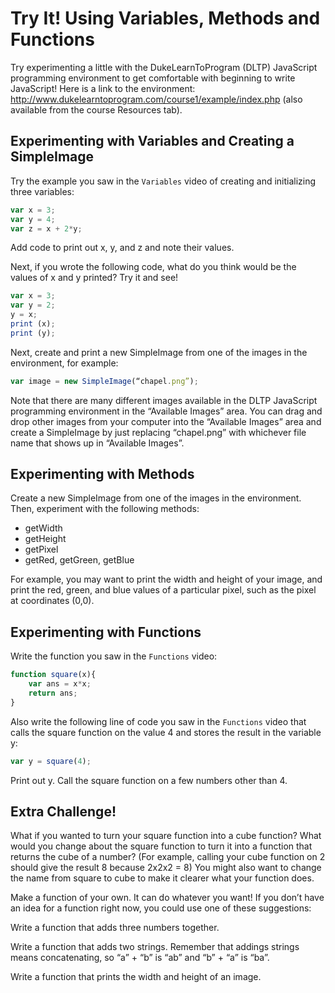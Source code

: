 # Try It! Using Variables, Methods and Functions

Try experimenting a little with the DukeLearnToProgram (DLTP) JavaScript programming environment to get comfortable with beginning to write JavaScript! Here is a link to the environment: http://www.dukelearntoprogram.com/course1/example/index.php (also available from the course Resources tab).

## Experimenting with Variables and Creating a SimpleImage
Try the example you saw in the `Variables` video of creating and initializing three variables: 
```javascript
var x = 3;
var y = 4;
var z = x + 2*y;
```
Add code to print out x, y, and z and note their values.

Next, if you wrote the following code, what do you think would be the values of x and y printed? Try it and see!  
```javascript
var x = 3;
var y = 2;
y = x;
print (x);
print (y);
```
Next, create and print a new SimpleImage from one of the images in the environment, for example:
```javascript
var image = new SimpleImage(“chapel.png”);
```
Note that there are many different images available in the DLTP JavaScript programming environment in the “Available Images” area. You can drag and drop other images from your computer into the “Available Images” area and create a SimpleImage by just replacing “chapel.png” with whichever file name that shows up in “Available Images”.

## Experimenting with Methods
Create a new SimpleImage from one of the images in the environment. Then, experiment with the following methods:
- getWidth 
- getHeight 
- getPixel 
- getRed, getGreen, getBlue

For example, you may want to print the width and height of your image, and print the red, green, and blue values of a particular pixel, such as the pixel at coordinates (0,0).

## Experimenting with Functions
Write the function you saw in the `Functions` video:
```javascript
function square(x){
	var ans = x*x;
	return ans;
}
```
Also write the following line of code you saw in the `Functions` video that calls the square function on the value 4 and stores the result in the variable y:
```javascript
var y = square(4);
```
Print out y. Call the square function on a few numbers other than 4. 

## Extra Challenge!
What if you wanted to turn your square function into a cube function? What would you change about the square function to turn it into a function that returns the cube of a number? (For example, calling your cube function on 2 should give the result 8 because 2x2x2 = 8) You might also want to change the name from square to cube to make it clearer what your function does.

Make a function of your own. It can do whatever you want! If you don’t have an idea for a function right now, you could use one of these suggestions: 

Write a function that adds three numbers together.

Write a function that adds two strings. Remember that addings strings means concatenating, so “a” + “b” is “ab” and “b” + “a” is “ba”.

Write a function that prints the width and height of an image.